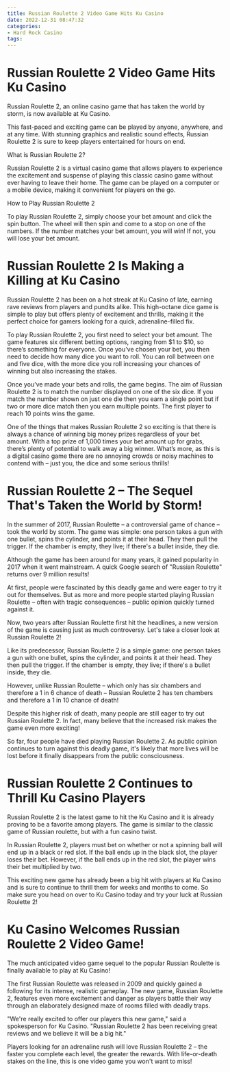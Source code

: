```yaml
---
title: Russian Roulette 2 Video Game Hits Ku Casino
date: 2022-12-31 08:47:32
categories:
- Hard Rock Casino
tags:
---
```



#  Russian Roulette 2 Video Game Hits Ku Casino

Russian Roulette 2, an online casino game that has taken the world by storm, is now available at Ku Casino.

This fast-paced and exciting game can be played by anyone, anywhere, and at any time. With stunning graphics and realistic sound effects, Russian Roulette 2 is sure to keep players entertained for hours on end.

What is Russian Roulette 2?

Russian Roulette 2 is a virtual casino game that allows players to experience the excitement and suspense of playing this classic casino game without ever having to leave their home. The game can be played on a computer or a mobile device, making it convenient for players on the go.

How to Play Russian Roulette 2

To play Russian Roulette 2, simply choose your bet amount and click the spin button. The wheel will then spin and come to a stop on one of the numbers. If the number matches your bet amount, you will win! If not, you will lose your bet amount.

#  Russian Roulette 2 Is Making a Killing at Ku Casino

Russian Roulette 2 has been on a hot streak at Ku Casino of late, earning rave reviews from players and pundits alike. This high-octane dice game is simple to play but offers plenty of excitement and thrills, making it the perfect choice for gamers looking for a quick, adrenaline-filled fix.

To play Russian Roulette 2, you first need to select your bet amount. The game features six different betting options, ranging from $1 to $10, so there’s something for everyone. Once you’ve chosen your bet, you then need to decide how many dice you want to roll. You can roll between one and five dice, with the more dice you roll increasing your chances of winning but also increasing the stakes.

Once you’ve made your bets and rolls, the game begins. The aim of Russian Roulette 2 is to match the number displayed on one of the six dice. If you match the number shown on just one die then you earn a single point but if two or more dice match then you earn multiple points. The first player to reach 10 points wins the game.

One of the things that makes Russian Roulette 2 so exciting is that there is always a chance of winning big money prizes regardless of your bet amount. With a top prize of 1,000 times your bet amount up for grabs, there’s plenty of potential to walk away a big winner. What’s more, as this is a digital casino game there are no annoying crowds or noisy machines to contend with – just you, the dice and some serious thrills!

#  Russian Roulette 2 – The Sequel That's Taken the World by Storm!

In the summer of 2017, Russian Roulette – a controversial game of chance – took the world by storm. The game was simple: one person takes a gun with one bullet, spins the cylinder, and points it at their head. They then pull the trigger. If the chamber is empty, they live; if there's a bullet inside, they die.

Although the game has been around for many years, it gained popularity in 2017 when it went mainstream. A quick Google search of "Russian Roulette" returns over 9 million results!

At first, people were fascinated by this deadly game and were eager to try it out for themselves. But as more and more people started playing Russian Roulette – often with tragic consequences – public opinion quickly turned against it.

Now, two years after Russian Roulette first hit the headlines, a new version of the game is causing just as much controversy. Let's take a closer look at Russian Roulette 2!

Like its predecessor, Russian Roulette 2 is a simple game: one person takes a gun with one bullet, spins the cylinder, and points it at their head. They then pull the trigger. If the chamber is empty, they live; if there's a bullet inside, they die.

However, unlike Russian Roulette – which only has six chambers and therefore a 1 in 6 chance of death – Russian Roulette 2 has ten chambers and therefore a 1 in 10 chance of death!

Despite this higher risk of death, many people are still eager to try out Russian Roulette 2. In fact, many believe that the increased risk makes the game even more exciting!

So far, four people have died playing Russian Roulette 2. As public opinion continues to turn against this deadly game, it's likely that more lives will be lost before it finally disappears from the public consciousness.

#  Russian Roulette 2 Continues to Thrill Ku Casino Players

Russian Roulette 2 is the latest game to hit the Ku Casino and it is already proving to be a favorite among players. The game is similar to the classic game of Russian roulette, but with a fun casino twist.

In Russian Roulette 2, players must bet on whether or not a spinning ball will end up in a black or red slot. If the ball ends up in the black slot, the player loses their bet. However, if the ball ends up in the red slot, the player wins their bet multiplied by two.

This exciting new game has already been a big hit with players at Ku Casino and is sure to continue to thrill them for weeks and months to come. So make sure you head on over to Ku Casino today and try your luck at Russian Roulette 2!

#  Ku Casino Welcomes Russian Roulette 2 Video Game!

The much anticipated video game sequel to the popular Russian Roulette is finally available to play at Ku Casino!

The first Russian Roulette was released in 2009 and quickly gained a following for its intense, realistic gameplay. The new game, Russian Roulette 2, features even more excitement and danger as players battle their way through an elaborately designed maze of rooms filled with deadly traps.

"We're really excited to offer our players this new game," said a spokesperson for Ku Casino. "Russian Roulette 2 has been receiving great reviews and we believe it will be a big hit."

Players looking for an adrenaline rush will love Russian Roulette 2 – the faster you complete each level, the greater the rewards. With life-or-death stakes on the line, this is one video game you won't want to miss!